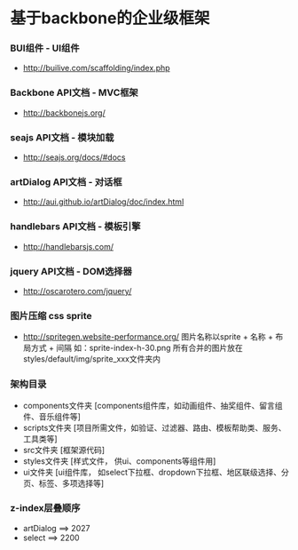基于backbone的企业级框架
====

### BUI组件 - UI组件
- http://builive.com/scaffolding/index.php

### Backbone API文档 - MVC框架
- http://backbonejs.org/

### seajs API文档 - 模块加载
- http://seajs.org/docs/#docs

### artDialog API文档 - 对话框
- http://aui.github.io/artDialog/doc/index.html

### handlebars API文档 - 模板引擎
- http://handlebarsjs.com/

### jquery API文档 - DOM选择器
- http://oscarotero.com/jquery/

### 图片压缩 css sprite 
- http://spritegen.website-performance.org/ 图片名称以sprite + 名称 + 布局方式 + 间隔 如：sprite-index-h-30.png
  所有合并的图片放在styles/default/img/sprite_xxx文件夹内
  
### 架构目录
- components文件夹 [components组件库，如动画组件、抽奖组件、留言组件、音乐组件等]
- scripts文件夹 [项目所需文件，如验证、过滤器、路由、模板帮助类、服务、工具类等]
- src文件夹 [框架源代码]
- styles文件夹 [样式文件， 供ui、components等组件用]
- ui文件夹 [ui组件库， 如select下拉框、dropdown下拉框、地区联级选择、分页、标签、多项选择等]

### z-index层叠顺序
- artDialog ==> 2027
- select ==> 2200